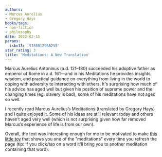 ```yaml
---
authors:
- Marcus Aurelius
- Gregory Hays
books/tags:
- non-fiction
- philosophy
date: 2022-02-15
params:
  isbn13: '9780812968255'
star_rating: 3
title: 'Meditations: A New Translation'
---
```


Marcus Aurelius Antoninus (a.d. 121–180) succeeded his adoptive father as
emperor of Rome in a.d. 161—and in his Meditations he provides insights, wisdom,
and practical guidance on everything from living in the world to coping with
adversity to interacting with others. It's surprising how much of his advice has
aged well but given his position of supreme power and the changing times (eg.
slavery is bad), some of his meditations have not aged so well.

<!--more-->

I recently read Marcus Aurelius’s Meditations (translated by Gregory Hays) and I
quite enjoyed it. Some of his ideas are still relevant today and others haven’t
aged very well (which is not surprising given how far removed Marcus’s
experience of life is from our own).

Overall, the text was interesting enough for me to be motivated to make
[this little toy](/bin/meditations) that shows you one of the "meditations"
every time you refresh the page (tip: if you click/tap on a word it’ll bring you
to another meditation containing that word).